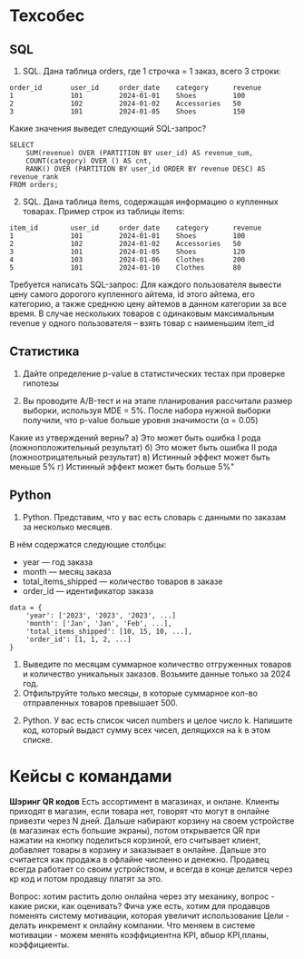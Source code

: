 # Техсобес

## SQL

1) SQL. Дана таблица orders, где 1 строчка = 1 заказ, всего 3 строки:
```
order_id       user_id     order_date    category      revenue
1              101         2024-01-01    Shoes         100
2              102         2024-01-02    Accessories   50
3              101         2024-01-05    Shoes         150
```
Какие значения выведет следующий SQL-запрос?
```
SELECT 
    SUM(revenue) OVER (PARTITION BY user_id) AS revenue_sum, 
    COUNT(category) OVER () AS cnt,
    RANK() OVER (PARTITION BY user_id ORDER BY revenue DESC) AS revenue_rank
FROM orders;
```

2) SQL. Дана таблица items, содержащая информацию о купленных товарах. 
Пример строк из таблицы items:
```
item_id        user_id     order_date    category      revenue
1              101         2024-01-01    Shoes         100
2              102         2024-01-02    Accessories   50
3              101         2024-01-05    Shoes         120
4              103         2024-01-06    Clothes       200
5              101         2024-01-10    Clothes       80
```

Требуется написать SQL-запрос:
Для каждого пользователя вывести цену самого дорогого купленного айтема, id этого айтема, его категорию, а также среднюю цену айтемов в данном категории за все время.
В случае нескольких товаров с одинаковым максимальным revenue у одного пользователя – взять товар с наименьшим item_id

## Статистика

1) Дайте определение p-value в статистических тестах при проверке гипотезы

2) Вы проводите A/B-тест и на этапе планирования рассчитали размер выборки, используя MDE = 5%. После набора нужной выборки получили, что p-value больше уровня значимости (α = 0.05)

Какие из утверждений верны?
а) Это может быть ошибка I рода (ложноположительный результат)
б) Это может быть ошибка II рода (ложноотрицательный результат)
в) Истинный эффект может быть меньше 5%
г) Истинный эффект может быть больше 5%"

## Python

1) Python. Представим, что у вас есть словарь с данными по заказам за несколько месяцев.

В нём содержатся следующие столбцы:

* year — год заказа
* month — месяц заказа
* total_items_shipped — количество товаров в заказе
* order_id — идентификатор заказа

```
data = {
    'year': ['2023', '2023', '2023', ...]
    'month': ['Jan', 'Jan', 'Feb', ...], 
    'total_items_shipped': [10, 15, 10, ...], 
    'order_id': [1, 1, 2, ...]
}
```

1. Выведите по месяцам суммарное количество отгруженных товаров и количество уникальных заказов. Возьмите данные только за 2024 год. 
2. Отфильтруйте только месяцы, в которые суммарное кол-во отправленных товаров превышает 500.


2) Python. У вас есть список чисел numbers и целое число k. Напишите код, который выдаст сумму всех чисел, делящихся на k в этом списке.


# Кейсы с командами

**Шэринг QR кодов**
Есть ассортимент в магазинах, и онлане. Клиенты приходят в магазин, если товара нет, говорят что могут в онлайне привезти через N дней. Дальше набирают корзину на своем устройстве (в магазинах есть большие экраны), потом открывается QR при нажатии на кнопку поделиться корзиной, его считывает клиент, добавляет товары в корзину и заказывает в онлайне. Дальше это считается как продажа в офлайне численно и денежно. Продавец всегда работает со своим устройством, и всегда в конце делится через кр код и потом продавцу платят за это. 

Вопрос: хотим растить долю онлайна через эту механику, вопрос - какие риски, как оценивать? 
Фича уже есть, хотим для продавцов поменять систему мотивации, которая увеличит использование 
Цели - делать инкремент к онлайну компании. 
Что меняем в системе мотивации - можем менять коэффициентна KPI, вбыор KPI,планы, коэффициенты. 